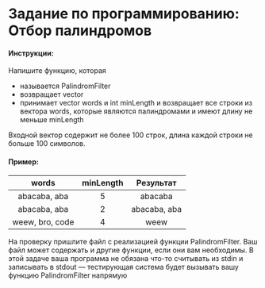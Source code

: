 # Задание по программированию: Отбор палиндромов

#### Инструкции:
Напишите функцию, которая

* называется PalindromFilter
* возвращает vector<string>
* принимает vector<string> words и int minLength и возвращает все строки из вектора words, которые являются палиндромами и имеют длину не меньше minLength

Входной вектор содержит не более 100 строк, длина каждой строки не больше 100 символов.

#### Пример:
|words | minLength | Результат |
|:----:|:-----:|:-----:|
| abacaba, aba | 5 | abacaba |
| abacaba, aba  | 2 | abacaba, aba |
| weew, bro, code  | 4 | weew |

На проверку пришлите файл с реализацией функции PalindromFilter. Ваш файл может содержать и другие функции, если они вам необходимы. В этой задаче ваша программа не обязана что-то считывать из stdin и записывать в stdout — тестирующая система будет вызывать вашу функцию PalindromFilter напрямую